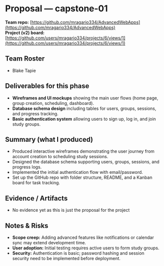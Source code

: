 # Proposal — capstone-01

**Team repo:** [https://github.com/mragario334/AdvancedWebApps](https://github.com/mragario334/AdvancedWebApps)  
**Project (v2) board:** [https://github.com/users/mragario334/projects/6/views/1](https://github.com/users/mragario334/projects/6/views/1)

## Team Roster
- Blake Tapie

## Deliverables for this phase
- **Wireframes and UI mockups** showing the main user flows (home page, group creation, scheduling, dashboard).  
- **Database schema design** including tables for users, groups, sessions, and progress tracking.  
- **Basic authentication system** allowing users to sign up, log in, and join study groups.  

## Summary (what I produced)
- Produced interactive wireframes demonstrating the user journey from account creation to scheduling study sessions.  
- Designed the database schema supporting users, groups, sessions, and progress logs.  
- Implemented the initial authentication flow with email/password.  
- Set up the GitHub repo with folder structure, README, and a Kanban board for task tracking.  

## Evidence / Artifacts
- No evidence yet as this is just the proposal for the project  

## Notes & Risks
- **Scope creep:** Adding advanced features like notifications or calendar sync may extend development time.  
- **User adoption:** Initial testing requires active users to form study groups.  
- **Security:** Authentication is basic; password hashing and session security need to be implemented before deployment.  
